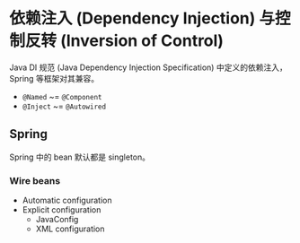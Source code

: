 # 依赖注入 (Dependency Injection) 与控制反转 (Inversion of Control)

Java DI 规范 (Java Dependency Injection Specification) 中定义的依赖注入，Spring 等框架对其兼容。

+ `@Named` ~= `@Component`
+ `@Inject` ~= `@Autowired`

## Spring

Spring 中的 bean 默认都是 singleton。

### Wire beans

+ Automatic configuration
+ Explicit configuration
    + JavaConfig
    + XML configuration
